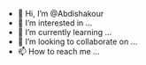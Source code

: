 - 👋 Hi, I’m @Abdishakour
- 👀 I’m interested in ...
- 🌱 I’m currently learning ...
- 💞️ I’m looking to collaborate on ...
- 📫 How to reach me ...

<!---
Abdioz/Abdioz is a ✨ special ✨ repository because its `README.md` (this file) appears on your GitHub profile.
You can click the Preview link to take a look at your changes.
--->
